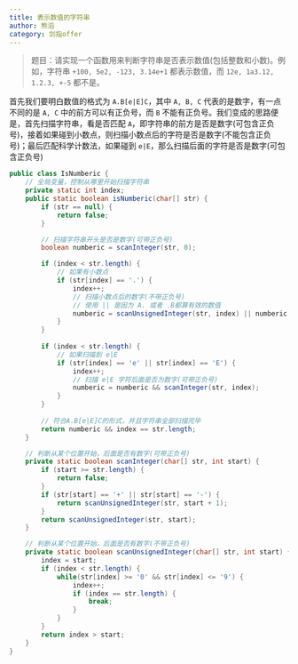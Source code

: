 ```yaml
---
title: 表示数值的字符串
author: 熊滔
category: 剑指offer
---
```


> 题目：请实现一个函数用来判断字符串是否表示数值(包括整数和小数)。例如，字符串 `+100, 5e2, -123, 3.14e+1` 都表示数值，而 `12e, 1a3.12, 1.2.3, +-5` 都不是。

首先我们要明白数值的格式为 `A.B[e|E]C`，其中 `A, B, C` 代表的是数字，有一点不同的是 `A, C` 中的前方可以有正负号，而 `B` 不能有正负号。我们变成的思路便是，首先扫描字符串，看是否匹配 `A`，即字符串的前方是否是数字(可包含正负号)，接着如果碰到小数点，则扫描小数点后的字符是否是数字(不能包含正负号)；最后匹配科学计数法，如果碰到 `e|E`，那么扫描后面的字符是否是数字(可包含正负号)

```java
public class IsNumberic {
    // 全局变量，控制从哪里开始扫描字符串
    private static int index;
    public static boolean isNumberic(char[] str) {
        if (str == null) {
            return false;
        }

        // 扫描字符串开头是否是数字(可带正负号)
        boolean numberic = scanInteger(str, 0);

        if (index < str.length) {
            // 如果有小数点
            if (str[index] == '.') {
                index++;
                // 扫描小数点后的数字(不带正负号)
                // 使用 || 是因为 A. 或者 .B都算有效的数值
                numberic = scanUnsignedInteger(str, index) || numberic;
            }
        }
        
        if (index < str.length) {
            // 如果扫描到 e|E
            if (str[index] == 'e' || str[index] == 'E') {
                index++;
                // 扫描 e|E 字符后面是否为数字(可带正负号)
                numberic = numberic && scanInteger(str, index);
            }
        }
        
        // 符合A.B[e|E]C的形式，并且字符串全部扫描完毕
        return numberic && index == str.length;
    }

    // 判断从某个位置开始，后面是否有数字(可带正负号)
    private static boolean scanInteger(char[] str, int start) {
        if (start >= str.length) {
            return false;
        }
        if (str[start] == '+' || str[start] == '-') {
            return scanUnsignedInteger(str, start + 1);
        }
        return scanUnsignedInteger(str, start);
    }

    // 判断从某个位置开始，后面是否有数字(不带正负号)
    private static boolean scanUnsignedInteger(char[] str, int start) {
        index = start;
        if (index < str.length) {
            while(str[index] >= '0' && str[index] <= '9') {
                index++;
                if (index == str.length) {
                    break;
                }
            }
        }
        return index > start;
    }
}
```

<Disqus />